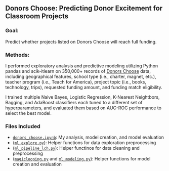 ## Donors Choose: Predicting Donor Excitement for Classroom Projects

### Goal: 
Predict whether projects listed on Donors Choose will reach full funding.

### Methods:
I performed exploratory analysis and predictive modeling utilizing Python pandas and scik-itlearn on 350,000+ records of [Donors Choose](https://www.donorschoose.org/) data, including geographical features, school type (i.e., charter, magnet, etc.), teacher program (i.e., Teach for America), project topic (i.e., books, technology, trips), requested funding amount, and funding match eligibility.

I trained multiple Naive Bayes, Logistic Regression, K-Nearest Neightbors, Bagging, and AdaBoost classifiers each tuned to a different set of hyperparameters, and evaluated them based on AUC-ROC performance to select the best model.


### Files Included
- [`donors_choose.ipynb`](https://github.com/lorenh516/predicting_excitement/blob/master/donors_choose.ipynb): My analysis, model creation, and model evaluation
- ([`ml_explore.py`](https://github.com/lorenh516/predicting_excitement/blob/master/ml_explore.py)): Helper functions for data exploration preprocessing
- ([`ml_pipeline_lch.py`](https://github.com/lorenh516/predicting_excitement/blob/master/ml_pipeline_lch.py)): Helper functinos for data cleaning and preprocessing
- ([`magiclooping.py`](https://github.com/lorenh516/predicting_excitement/blob/master/magiclooping.py) and [`ml_modeling.py`](https://github.com/lorenh516/predicting_excitement/blob/master/ml_modeling.py)): Helper functions for model creation and evaluation
